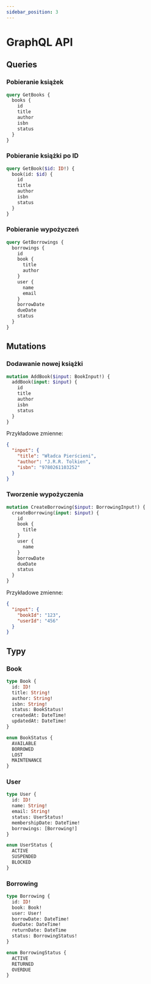 ```yaml
---
sidebar_position: 3
---
```


# GraphQL API

## Queries

### Pobieranie książek

```graphql
query GetBooks {
  books {
    id
    title
    author
    isbn
    status
  }
}
```

### Pobieranie książki po ID

```graphql
query GetBook($id: ID!) {
  book(id: $id) {
    id
    title
    author
    isbn
    status
  }
}
```

### Pobieranie wypożyczeń

```graphql
query GetBorrowings {
  borrowings {
    id
    book {
      title
      author
    }
    user {
      name
      email
    }
    borrowDate
    dueDate
    status
  }
}
```

## Mutations

### Dodawanie nowej książki

```graphql
mutation AddBook($input: BookInput!) {
  addBook(input: $input) {
    id
    title
    author
    isbn
    status
  }
}
```

Przykładowe zmienne:
```json
{
  "input": {
    "title": "Władca Pierścieni",
    "author": "J.R.R. Tolkien",
    "isbn": "9780261103252"
  }
}
```

### Tworzenie wypożyczenia

```graphql
mutation CreateBorrowing($input: BorrowingInput!) {
  createBorrowing(input: $input) {
    id
    book {
      title
    }
    user {
      name
    }
    borrowDate
    dueDate
    status
  }
}
```

Przykładowe zmienne:
```json
{
  "input": {
    "bookId": "123",
    "userId": "456"
  }
}
```

## Typy

### Book

```graphql
type Book {
  id: ID!
  title: String!
  author: String!
  isbn: String!
  status: BookStatus!
  createdAt: DateTime!
  updatedAt: DateTime!
}

enum BookStatus {
  AVAILABLE
  BORROWED
  LOST
  MAINTENANCE
}
```

### User

```graphql
type User {
  id: ID!
  name: String!
  email: String!
  status: UserStatus!
  membershipDate: DateTime!
  borrowings: [Borrowing!]
}

enum UserStatus {
  ACTIVE
  SUSPENDED
  BLOCKED
}
```

### Borrowing

```graphql
type Borrowing {
  id: ID!
  book: Book!
  user: User!
  borrowDate: DateTime!
  dueDate: DateTime!
  returnDate: DateTime
  status: BorrowingStatus!
}

enum BorrowingStatus {
  ACTIVE
  RETURNED
  OVERDUE
}
``` 